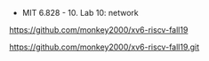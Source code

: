 

* MIT 6.828 - 10. Lab 10: network

https://github.com/monkey2000/xv6-riscv-fall19

https://github.com/monkey2000/xv6-riscv-fall19.git